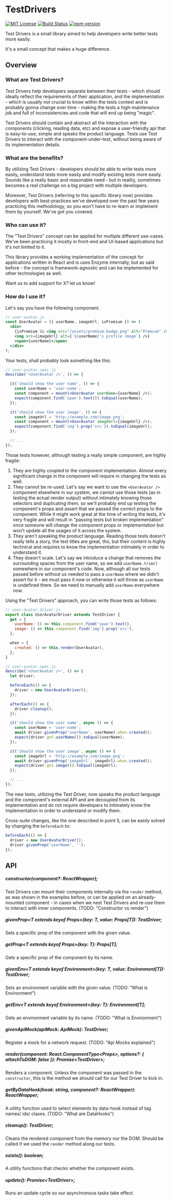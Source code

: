 # TestDrivers

[![MIT License](https://img.shields.io/badge/license-MIT-blue.svg)](LICENSE)
[![Build Status](https://travis-ci.org/wix-incubator/test-drivers.svg)](https://travis-ci.org/wix-incubator/test-drivers)
[![npm version](https://img.shields.io/npm/v/test-drivers.svg)](https://www.npmjs.com/package/test-drivers)

Test Drivers is a small library aimed to help developers write better tests more easily.

It's a small concept that makes a huge difference.

## Overview

### What are Test Drivers?
Test Drivers help developers separate between their tests - which should ideally reflect the requirements of their application, and the implementation - which is usually not crucial to know within the tests context and is probably gonna change over time - making the tests a high-maintenance job and full of inconsistencies and code that will end up being "magic".

Test Drivers should contain and abstract all the interaction with the components (clicking, reading data, etc) and expose a user-friendly api that is easy-to-use, simple and speaks the product language. Tests use Test Drivers to interact with the component-under-test, without being aware of its implementation details.

### What are the benefits?
By utilizing Test Drivers - developers should be able to write tests more easily, understand tests more easily and modify existing tests more easily. Sounds like a really basic and reasonable need - but in reality, sometimes becomes a real challenge on a big project with multiple developers.

Moreover, Test Drivers (referring to this specific library now) provides developers with best-practices we've developed over the past few years practicing this methodology, so you won't have to re-learn or implement them by yourself. We've got you covered.

### Who can use it?
The "Test Drivers" concept can be applied for multiple different use-cases. We've been practicing it mostly in front-end and UI-based applications but it's not limited to it.

This library provides a working implementation of the concept for applications written in React and is uses Enzyme internally, but as said before - the concept is framework-agnostic and can be implemented for other technologies as well.

Want us to add support for X? let us know!

### How do I use it?

Let's say you have the following component:
```jsx harmony
// user-avatar.js
const UserAvatar = ({ userName, imageUrl, isPremium }) => (
  <div>
    {isPremium && <img src="/assets/premium-badge.png" alt="Premium" />}
    <img src={imageUrl} alt={`${userName}'s profile image`} />}
    <span>{userName}</span>
  </div>
);
```
Your tests, shall probably look something like this:
```jsx harmony
// user-avatar.spec.js
describe('<UserAvatar />', () => {

  it('should show the user name', () => {
    const userName = 'user-name';
    const component = mount(<UserAvatar userName={userName} />);
    expect(component.find('span').text()).toEqual(userName);
  });

  it('should show the user image', () => {
    const imageUrl = 'http://example.com/image.png';
    const component = mount(<UserAvatar imageUrl={imageUrl} />);
    expect(component.find('img').prop('src')).toEqual(imageUrl);
  });

  // ...
});
```

Those tests however, although testing a really simple component, are highly fragile:
1. They are highly coupled to the component implementation. Almost every significant change in the component will require in changing the tests as well.
2. They cannot be re-used. Let's say we want to use the `<UserAvatar />` component elsewhere in our system, we cannot use those tests (as in testing the actual render output) without intimately knowing those selectors and duplicating them, so we'll probably end up testing the component's props and assert that we passed the correct props to the component. While it might work great at the time of writing the tests, it's very fragile and will result in "passing tests but broken implementation" once someone will change the component props or implementation but won't update all the usages of it across the system.
3. They aren't speaking the product language. Reading those tests doesn't really tells a story, the test titles are great, tho, but their content is highly technical and requires to know the implementation intimately in order to understand it.
4. They doesn't scale. Let's say we introduce a change that removes the surrounding spaces from the user name, so we add `userName.trim()` somewhere in our component's code. Now, although all our tests passed before without us needed to pass a `userName` where we didn't assert for it - we must pass it now or otherwise it will throw as `userName` is undefined there. So we need to manually add `userName` everywhere now.

Using the "Test Drivers" approach, you can write those tests as follows:
```jsx harmony
// user-avatar.driver.js
export class UserAvatarDriver extends TestDriver {
  get = {
    userName: () => this.component.find('span').text(),
    image: () => this.component.find('img').prop('src'),
  };

  when = {
    created: () => this.render(UserAvatar),
  };
}
```
```jsx harmony
// user-avatar.spec.js
describe('<UserAvatar />', () => {
  let driver;

  beforeEach(() => {
    driver = new UserAvatarDriver();
  });

  afterEach(() => {
    driver.cleanup();
  });

  it('should show the user name', async () => {
    const userName = 'user-name';
    await driver.givenProp('userName', userName).when.created();
    expect(driver.get.userName()).toEqual(userName);
  });

  it('should show the user image', async () => {
    const imageUrl = 'http://example.com/image.png';
    await driver.givenProp('imageUrl', imageUrl).when.created();
    expect(driver.get.image()).toEqual(imageUrl);
  });

  // ...
});
```

The new tests, utilizing the Test Driver, now speaks the product language and the component's external API and are decoupled from its implementation and do not require developers to intimately know the implementation in order to understand or modify them.

Cross-suite changes, like the one described in point 5, can be easily solved by changing the `beforeEach` to:
```jsx harmony
beforeEach(() => {
  driver = new UserAvatarDriver();
  driver.givenProp('userName', '');
});
```

## API

##### constructor(component?: ReactWrapper);
Test Drivers can mount their components internally via the `render` method, as was shown in the examples before, or can be applied on an already-mounted component - in cases when we nest Test Drivers and re-use them to interact with inner components. (TODO: "Constructor vs render") 

##### givenProp\<T extends keyof Props\>(key: T, value: Props[T]): TestDriver;
Sets a specific prop of the component with the given value.

##### getProp\<T extends keyof Props\>(key: T): Props[T];
Gets a specific prop of the component by its name.

##### givenEnv\<T extends keyof Environment\>(key: T, value: Environment[T]): TestDriver;
Sets an environment variable with the given value. (TODO: "What is Environment")

##### getEnv\<T extends keyof Environment\>(key: T): Environment[T];
Gets an environment variable by its name. (TODO: "What is Environment")

##### givenApiMock(apiMock: ApiMock): TestDriver;
Register a mock for a network request. (TODO: "Api Mocks explained")

##### render(component: React.ComponentType\<Props\>, options?: { attachToDOM: false }): Promise\<TestDriver\>;
Renders a component. Unless the component was passed in the `constructor`, this is the method we should call for our Test Driver to kick in.

##### getByDataHook(hook: string, component?: ReactWrapper): ReactWrapper;
A utility function used to select elements by data-hook instead of tag names/ ids/ clases. (TODO: "What are DataHooks")

##### cleanup(): TestDriver;
Cleans the rendered component from the memory nor the DOM. Should be called if we used the `render` method along our tests.

##### exists(): boolean;
A utility functions that checks whether the component exists.

##### update(): Promise\<TestDriver\>;
Runs an update cycle so our asynchronous tasks take effect.
